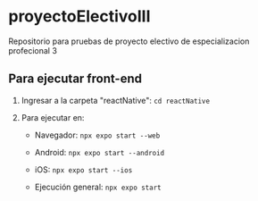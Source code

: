 # proyectoElectivoIII
Repositorio para pruebas de proyecto electivo de especializacion profecional 3

## Para ejecutar front-end

1. Ingresar a la carpeta "reactNative": `cd reactNative`

2. Para ejecutar en:
    - Navegador: `npx expo start --web`

    - Android: `npx expo start --android`

    - iOS: `npx expo start --ios`

    - Ejecución general: `npx expo start`
